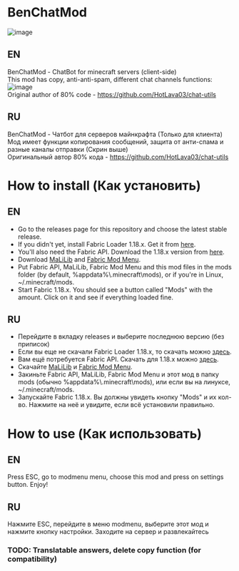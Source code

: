 # BenChatMod
![image](https://user-images.githubusercontent.com/68079109/159576356-e4f35a3b-6777-4db6-a91f-057c8c74af88.png)
## EN  
BenChatMod - ChatBot for minecraft servers (client-side)  
This mod has copy, anti-anti-spam, different chat channels functions:  
![image](https://user-images.githubusercontent.com/68079109/159566551-b45911e2-8a5d-4585-a063-0a8c53fbca43.png)  
Original author of 80% code - https://github.com/HotLava03/chat-utils
## RU  
BenChatMod - Чатбот для серверов майнкрафта (Только для клиента)  
Мод имеет функции копирования сообщений, защита от анти-спама и разные каналы отправки (Скрин выше)  
Оригинальный автор 80% кода - https://github.com/HotLava03/chat-utils
# How to install (Как установить)
## EN
- Go to the releases page for this repository and choose the latest stable release.
- If you didn't yet, install Fabric Loader 1.18.x. Get it from [here](https://fabricmc.net/use/).
- You'll also need the Fabric API. Download the 1.18.x version from [here](https://www.curseforge.com/minecraft/mc-mods/fabric-api).
- Download [MaLiLib](https://www.curseforge.com/minecraft/mc-mods/malilib) and [Fabric Mod Menu](https://www.curseforge.com/minecraft/mc-mods/modmenu).
- Put Fabric API, MaLiLib, Fabric Mod Menu and this mod files in the mods folder (by default, %appdata%\\.minecraft\\mods), or if you're in Linux, ~/.minecraft/mods.
- Start Fabric 1.18.x. You should see a button called "Mods" with the amount. Click on it and see if everything loaded fine.
## RU
- Перейдите в вкладку releases и выберите последнюю версию (без приписок)
- Если вы еще не скачали Fabric Loader 1.18.x, то скачать можно [здесь](https://fabricmc.net/use/).
- Вам ещё потребуется Fabric API. Скачать для 1.18.x можно [здесь](https://www.curseforge.com/minecraft/mc-mods/fabric-api).
- Скачайте [MaLiLib](https://www.curseforge.com/minecraft/mc-mods/malilib) и [Fabric Mod Menu](https://www.curseforge.com/minecraft/mc-mods/modmenu).
- Закиньте Fabric API, MaLiLib, Fabric Mod Menu и этот мод в папку mods (обычно %appdata%\\.minecraft\\mods), или если вы на линуксе, ~/.minecraft/mods.
- Запускайте Fabric 1.18.x. Вы должны увидеть кнопку "Mods" и их кол-во. Нажмите на неё и увидите, если всё установили правильно.
# How to use (Как использовать) 
## EN
Press ESC, go to modmenu menu, choose this mod and press on settings button. Enjoy!
## RU
Нажмите ESC, перейдите в меню modmenu, выберите этот мод и нажмите кнопку настройки. Заходите на сервер и развлекайтесь

### TODO: Translatable answers, delete copy function (for compatibility)
